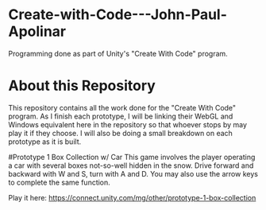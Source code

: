 # Create-with-Code---John-Paul-Apolinar
Programming done as part of Unity's "Create With Code" program.

# About this Repository
This repository contains all the work done for the "Create With Code" program. As I finish each prototype, I will be linking their WebGL and Windows equivalent here in the repository so that whoever stops by may play it if they choose. I will also be doing a small breakdown on each prototype as it is built. 

#Prototype 1 Box Collection w/ Car
This game involves the player operating a car with several boxes not-so-well hidden in the snow. Drive forward and backward with W and S, turn with A and D. You may also use the arrow keys to complete the same function.

Play it here: 
https://connect.unity.com/mg/other/prototype-1-box-collection

